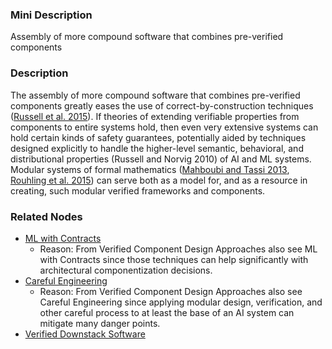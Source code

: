 ### Mini Description

Assembly of more compound software that combines pre-verified components

### Description

The assembly of more compound software that combines pre-verified components greatly eases the use of correct-by-construction techniques ([Russell et al. 2015](http://futureoflife.org/data/documents/research_priorities.pdf)). If theories of extending verifiable properties from components to entire systems hold, then even very extensive systems can hold certain kinds of safety guarantees, potentially aided by techniques designed explicitly to handle the higher-level semantic, behavioral, and distributional properties (Russell and Norvig 2010) of AI and ML systems. Modular systems of formal mathematics ([Mahboubi and Tassi 2013](http://ssr.msr-inria.inria.fr/doc/tutorial-itp13/slides.pdf), [Rouhling et al. 2015](https://hal.inria.fr/hal-01107944)) can serve both as a model for, and as a resource in creating, such modular verified frameworks and components.

### Related Nodes

- [ML with Contracts](/Value_Alignment/Validation/Increasing_Contextual_Awareness/Uncertainty_Identification_and_Management/Inductive_Ambiguity_Identification/Robustness_to_Distributional_Shift/ML_with_Contracts/ML_with_Contracts.md)
	- Reason: From Verified Component Design Approaches also see ML with Contracts since those techniques can help significantly with architectural componentization decisions.
- [Careful Engineering](/Value_Alignment/Validation/Avoiding_Reward_Hacking/Careful_Engineering/Careful_Engineering.md)
	- Reason: From Verified Component Design Approaches also see Careful Engineering since applying modular design, verification, and other careful process to at least the base of an AI system can mitigate many danger points.
- [Verified Downstack Software](/Value_Alignment/Security/Standard_IT_Security/Verified_Downstack_Software/Verified_Downstack_Software.md)
